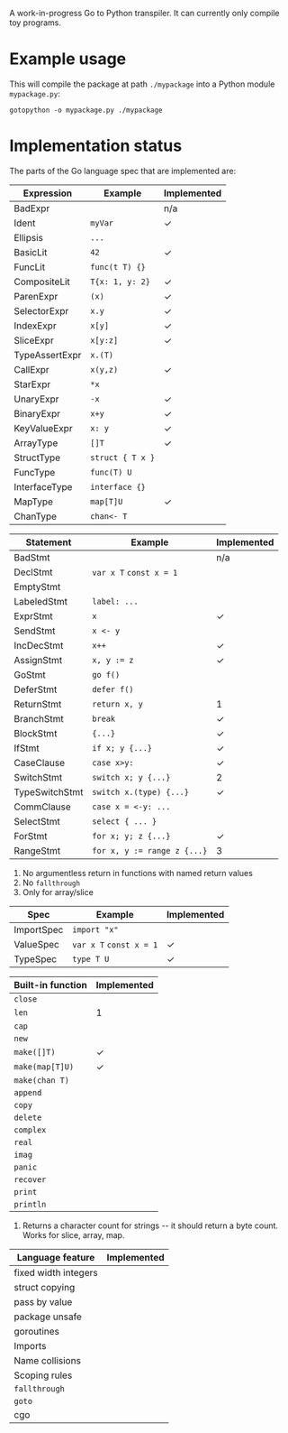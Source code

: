 A work-in-progress Go to Python transpiler. 
It can currently only compile toy programs.

# Example usage

This will compile the package at path `./mypackage` into a Python module `mypackage.py`:

```
gotopython -o mypackage.py ./mypackage
```

# Implementation status

The parts of the Go language spec that are implemented are:

| Expression     | Example                   | Implemented |
|----------------|---------------------------|-------------|
| BadExpr        |                           | n/a         |
| Ident          | `myVar`                   | ✓           |
| Ellipsis       | `...`                     |             |
| BasicLit       | `42`                      | ✓           |
| FuncLit        | `func(t T) {}`            |             |
| CompositeLit   | `T{x: 1, y: 2}`           | ✓           |
| ParenExpr      | `(x)`                     | ✓           |
| SelectorExpr   | `x.y`                     | ✓           |
| IndexExpr      | `x[y]`                    | ✓           |
| SliceExpr      | `x[y:z]`                  | ✓           |
| TypeAssertExpr | `x.(T)`                   |             |
| CallExpr       | `x(y,z)`                  | ✓           |
| StarExpr       | `*x`                      |             |
| UnaryExpr      | `-x`                      | ✓           |
| BinaryExpr     | `x+y`                     | ✓           |
| KeyValueExpr   | `x: y`                    | ✓           |
| ArrayType      | `[]T`                     | ✓           |
| StructType     | `struct { T x }`          |             |
| FuncType       | `func(T) U`               |             |
| InterfaceType  | `interface {}`            |             |
| MapType        | `map[T]U`                 | ✓           |
| ChanType       | `chan<- T`                |             |

| Statement      | Example                     | Implemented |
|----------------|-----------------------------|-------------|
| BadStmt        |                             | n/a         |
| DeclStmt       | `var x T` `const x = 1`     |             |
| EmptyStmt      |                             |             |
| LabeledStmt    | `label: ...`                |             |
| ExprStmt       | `x`                         | ✓           |
| SendStmt       | `x <- y`                    |             |
| IncDecStmt     | `x++`                       | ✓           |
| AssignStmt     | `x, y := z`                 | ✓           |
| GoStmt         | `go f()`                    |             |
| DeferStmt      | `defer f()`                 |             |
| ReturnStmt     | `return x, y`               | 1           |
| BranchStmt     | `break`                     | ✓           |
| BlockStmt      | `{...}`                     | ✓           |
| IfStmt         | `if x; y {...}`             | ✓           |
| CaseClause     | `case x>y:`                 | ✓           |
| SwitchStmt     | `switch x; y {...}`         | 2           |
| TypeSwitchStmt | `switch x.(type) {...}`     | ✓           | 
| CommClause     | `case x = <-y: ...`         |             |
| SelectStmt     | `select { ... }`            |             |
| ForStmt        | `for x; y; z {...}`         | ✓           |
| RangeStmt      | `for x, y := range z {...}` | 3           |

1. No argumentless return in functions with named return values
2. No `fallthrough`
3. Only for array/slice

| Spec       | Example                 | Implemented |
|------------|-------------------------|-------------|
| ImportSpec | `import "x"`            |             |
| ValueSpec  | `var x T` `const x = 1` | ✓           |
| TypeSpec   | `type T U`              | ✓           |

| Built-in function | Implemented |
|-------------------| ------------|
| `close`           |             |
| `len`             | 1           |
| `cap`             |             |
| `new`             |             |
| `make([]T)`       | ✓           |
| `make(map[T]U)`   | ✓           |
| `make(chan T)`    |             |
| `append`          |             |
| `copy`            |             |
| `delete`          |             |
| `complex`         |             |
| `real`            |             |
| `imag`            |             |
| `panic`           |             |
| `recover`         |             |
| `print`           |             |
| `println`         |             |

1. Returns a character count for strings -- it should return a byte count. Works for slice, array, map.

| Language feature     | Implemented |
|----------------------|-------------|
| fixed width integers |             |
| struct copying       |             |
| pass by value        |             |
| package unsafe       |             |
| goroutines           |             |
| Imports              |             |
| Name collisions      |             |
| Scoping rules        |             |
| `fallthrough`        |             |
| `goto`               |             |
| cgo                  |             |
